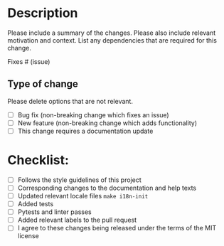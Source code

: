# Description

Please include a summary of the changes. Please also include relevant motivation and context. List any dependencies that are required for this change.

Fixes # (issue)

## Type of change

Please delete options that are not relevant.

- [ ] Bug fix (non-breaking change which fixes an issue)
- [ ] New feature (non-breaking change which adds functionality)
- [ ] This change requires a documentation update

# Checklist:

- [ ] Follows the style guidelines of this project
- [ ] Corresponding changes to the documentation and help texts
- [ ] Updated relevant locale files `make i18n-init`
- [ ] Added tests
- [ ] Pytests and linter passes
- [ ] Added relevant labels to the pull request
- [ ] I agree to these changes being released under the terms of the MIT license
